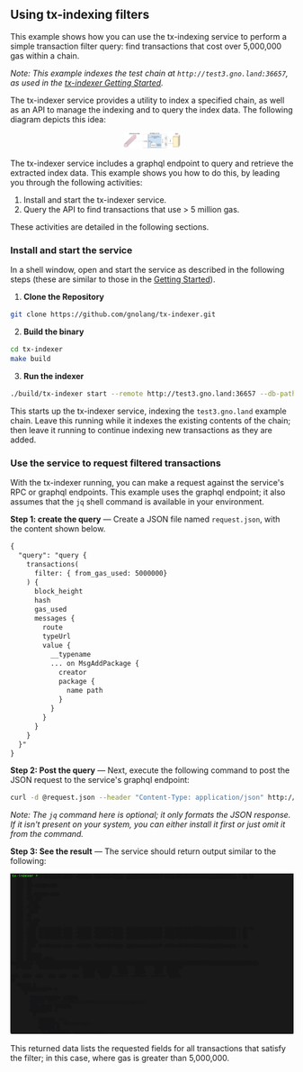 ## Using tx-indexing filters

This example shows how you can use the tx-indexing service to perform a simple transaction filter query:
find transactions that cost over 5,000,000 gas within a chain.

*Note: This example indexes the test chain at `http://test3.gno.land:36657`, as used in the 
[tx-indexer Getting Started](https://github.com/gnolang/tx-indexer/blob/ae33bd64265d47f8c3871ac491d2ba60edb44e58/README.md#getting-started).*

The tx-indexer service provides a utility to index a specified chain, as well as an API to manage the indexing and to query the index data. The following diagram depicts this idea:

<div style="width:20%; margin:auto;">

![](tx-inx-ctx.png)

</div>

The tx-indexer service includes a graphql endpoint to query and retrieve the extracted index data.
This example shows you how to do this, by leading you through the following activities:

1. Install and start the tx-indexer service.
2. Query the API to find transactions that use > 5 million gas.
 
These activities are detailed in the following sections.

### Install and start the service

In a shell window, open and start the service as described in the following steps (these are similar to those in the
[Getting Started](https://github.com/gnolang/tx-indexer/blob/ae33bd64265d47f8c3871ac491d2ba60edb44e58/README.md#getting-started)).

1. **Clone the Repository**

```bash
git clone https://github.com/gnolang/tx-indexer.git 
```

2. **Build the binary**

```bash
cd tx-indexer
make build
```

3. **Run the indexer**

```bash
./build/tx-indexer start --remote http://test3.gno.land:36657 --db-path indexer-db
```

This starts up the tx-indexer service, indexing the `test3.gno.land` example chain. Leave this running while it indexes the existing contents of the chain; then leave it running to continue indexing new transactions as they are added.

### Use the service to request filtered transactions

With the tx-indexer running, you can make a request against the service's RPC or graphql endpoints. This example uses the graphql endpoint; it also assumes that the `jq` shell command is available in your environment.

**Step 1: create the query** &mdash; Create a JSON file named `request.json`, with the content shown below.

```
{
  "query": "query {
    transactions(
      filter: { from_gas_used: 5000000}
    ) {
      block_height
      hash
      gas_used
      messages {
        route
        typeUrl
        value {
          __typename
          ... on MsgAddPackage {
            creator
            package {
              name path
            }
          }
        }
      }
    }
  }"
}
```

**Step 2: Post the query** &mdash; Next, execute the following command to post the JSON request to the service's graphql endpoint:

```bash
curl -d @request.json --header "Content-Type: application/json" http://0.0.0.0:8546/graphql/query | jq 
```
*Note: The `jq` command  here is optional; it only formats the JSON response. If it isn't present on your system, you can either install it first or just omit it from the command.*

**Step 3: See the result** &mdash; The service should return output similar to the following:

![tx-indexer graphql filter](tx-i-filter.gif)

<!--
```
{
  "data": {
    "transactions": [
      {
        "block_height": 135249,
        "hash": "YFgFEz6NZJBDaVwLHZXWeDVjUjJQfvNUT+dnqoqDT3A=",
        "gas_used": 7496696,
        "messages": [
          {
            "route": "vm",
            "typeUrl": "add_package",
            "value": {
              "__typename": "MsgAddPackage",
              "creator": "g1juz2yxmdsa6audkp6ep9vfv80c8p5u76e03vvh",
              "package": {
                "name": "boards",
                "path": "gno.land/r/demo/jefft0_test1_boards"
              }
            }
          }
        ]
      },
      {
        "block_height": 136299,
        "hash": "oE/P0WiTrlnm6qVTHi0JF1LZ9JOPjSV6xyIAdtfSYQk=",
        "gas_used": 7496539,
        "messages": [
          {
            "route": "vm",
            "typeUrl": "add_package",
            "value": {
              "__typename": "MsgAddPackage",
              "creator": "g1juz2yxmdsa6audkp6ep9vfv80c8p5u76e03vvh",
              "package": {
                "name": "boards",
                "path": "gno.land/r/demo/jefft0_test2_boards"
              }
            }
          }
        ]
      }
    ]
  }
}
```

-->

This returned data lists the requested fields for all transactions that satisfy the filter; in this case, where gas is greater than 5,000,000.
